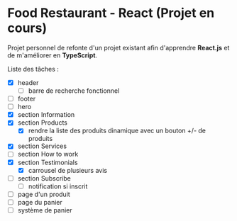 # Food Restaurant - React (Projet en cours)

Projet personnel de refonte d'un projet existant afin d'apprendre **React.js** et de m'améliorer en **TypeScript**.

Liste des tâches :
  - [X] header
    - [ ] barre de recherche fonctionnel
  - [ ] footer
  - [ ] hero
  - [X] section Information
  - [X] section Products
    - [X] rendre la liste des produits dinamique avec un bouton +/- de produits
  - [X] section Services
  - [ ] section How to work
  - [X] section Testimonials
    - [X] carrousel de plusieurs avis
  - [ ] section Subscribe
    - [ ] notification si inscrit
  - [ ] page d'un produit
  - [ ] page du panier
  - [ ] système de panier